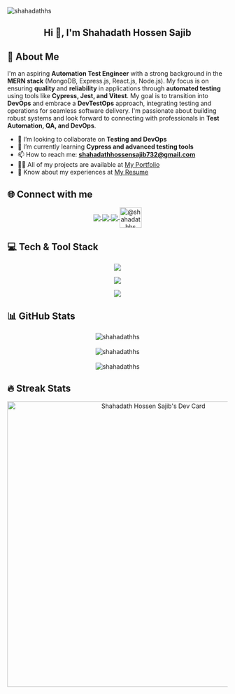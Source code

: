 ![shahadathhs](https://socialify.git.ci/shahadathhs/shahadathhs/image?description=1&descriptionEditable=Automation%20Test%20Engineer%20%7C%20DevOps%20Enthusiast%20&font=Jost&language=1&name=1&owner=1&pattern=Floating%20Cogs&theme=Auto)

<h2 align="center">Hi 👋, I'm Shahadath Hossen Sajib</h2>

## 💫 About Me

I'm an aspiring **Automation Test Engineer** with a strong background in the **MERN stack** (MongoDB, Express.js, React.js, Node.js). My focus is on ensuring **quality** and **reliability** in applications through **automated testing** using tools like **Cypress, Jest, and Vitest**. My goal is to transition into **DevOps** and embrace a **DevTestOps** approach, integrating testing and operations for seamless software delivery. I'm passionate about building robust systems and look forward to connecting with professionals in **Test Automation, QA, and DevOps**.

- 👯 I’m looking to collaborate on **Testing and DevOps**
- 🌱 I’m currently learning **Cypress and advanced testing tools**
- 📫 How to reach me: **shahadathhossensajib732@gmail.com**
- 👨‍💻 All of my projects are available at [My Portfolio](https://shahadathhs.vercel.app)
- 📄 Know about my experiences at [My Resume](https://docs.google.com/document/d/1F4lDxGKNkrY5k2UB7CEjSSNqoK06COyGfz5KDlSH0kY/edit?usp=sharing)

## 🌐 Connect with me

<p align="center">
  <a href="https://dev.to/shahadathhs" target="_blank">
    <img align="center" src="https://skillicons.dev/icons?i=devto&theme=dark" />
  </a>
  <a href="https://linkedin.com/in/shahadathhs" target="_blank">
    <img align="center" src="https://skillicons.dev/icons?i=linkedin&theme=dark" />
  </a>
  <a href="https://gitlab.com/shahadathhs" target="_blank">
    <img align="center" src="https://skillicons.dev/icons?i=gitlab&theme=dark" />
  </a>
  <a href="https://medium.com/@shahadathhs" target="_blank">
    <img align="center" src="https://raw.githubusercontent.com/rahuldkjain/github-profile-readme-generator/master/src/images/icons/Social/medium.svg" alt="@shahadathhs" height="47" width="50" />
  </a>
</p>

## 💻 Tech & Tool Stack

<p align="center">
  <img align="center" src="https://skillicons.dev/icons?i=js,ts,react,nextjs,nodejs,express,mongodb&theme=dark" /> 
</p>

<p align="center">
  <img align="center" src="https://skillicons.dev/icons?i=vscode,idea,postman,vercel,git,github,gitlab&theme=dark" /> 
</p>

<p align="center">
  <img align="center" src="https://skillicons.dev/icons?i=jest,vitest,cypress&theme=light" /> 
</p>


## 📊 GitHub Stats

<div align="center">
  <img align="center" src="https://github-readme-stats.vercel.app/api?username=shahadathhs&show_icons=true&locale=en" alt="shahadathhs" />
  <br/>
  <br/>
  <img align="center" src="https://github-readme-streak-stats.herokuapp.com/?user=shahadathhs&" alt="shahadathhs" />
  <br/>
  <br/>
  <img align="center" src="https://github-readme-stats.vercel.app/api/top-langs?username=shahadathhs&show_icons=true&locale=en&layout=compact" alt="shahadathhs" />
</div>

## 🔥 Streak Stats

<div align="center"> 
<a href="https://app.daily.dev/shahadathhs"><img src="https://api.daily.dev/devcards/v2/6ZhjUdRchhuOpkZR8LgkG.png?type=wide&r=xnu" width="652" alt="Shahadath Hossen Sajib's Dev Card"/></a>
</div>
